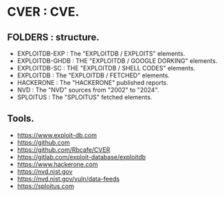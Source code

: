 # CVER : CVE.

## FOLDERS : structure.

- EXPLOITDB-EXP : The "EXPLOITDB / EXPLOITS" elements.
- EXPLOITDB-GHDB : THE "EXPLOITDB / GOOGLE DORKING" elements.
- EXPLOITDB-SC : THE "EXPLOITDB / SHELL CODES" elements.
- EXPLOITDB : The "EXPLOITDB / FETCHED" elements.
- HACKERONE : The "HACKERONE" published reports.
- NVD : The "NVD" sources from "2002" to "2024".
- SPLOITUS : The "SPLOITUS" fetched elements.

## Tools.

- https://www.exploit-db.com
- https://github.com
- https://github.com/Rbcafe/CVER
- https://gitlab.com/exploit-database/exploitdb
- https://www.hackerone.com
- https://nvd.nist.gov
- https://nvd.nist.gov/vuln/data-feeds
- https://sploitus.com
